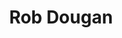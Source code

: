 ---
title: "Rob Dougan"
summary: "Rob Dougan, who started as Rob D, is an Australian genre-blending music composer. Mixing the sound of orchestral film music, the beats of club Trip Hop, and bluesy vocals, he is only tangentially relatable to electronic music. He was known primarily for his 1995 breakthrough single 'Clubbed To Death ', popularized by 1999s The Matrix soundtrack. In 2002, 7 years after its initial release he released the track in the UK on his debut album Furious Angels. He moved to London, England c. 1990."
image: "rob-dougan.jpg"
---